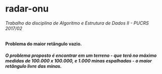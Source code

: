 # radar-onu
<h6>Trabalho da disciplina de Algoritmo e Estrutura de Dados II - PUCRS 2017/02</h6>	

<h4>
Problema do maior retângulo vazio.
</h4>

<h5>
O problema proposto é encontrar em um terreno - que terá no máximo medidas de 100.000 x 100.000, e 1.000 minas espalhadas - o maior retângulo livre das minas.
</h5>

